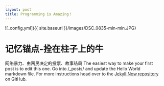 ```yaml
---
layout: post
title: Programming is Amazing！
---
```

![_config.yml]({{ site.baseurl }}/images/DSC_0835-min-min.JPG)

# 记忆锚点-拴在柱子上的牛
网络暴力、由网民决定的投票、故事结局
The easiest way to make your first post is to edit this one. Go into /_posts/ and update the Hello World markdown file. For more instructions head over to the [Jekyll Now repository](https://github.com/barryclark/jekyll-now) on GitHub.
